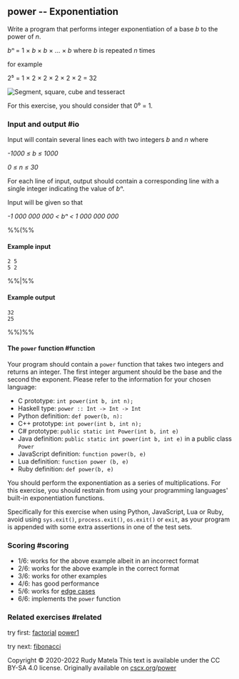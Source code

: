 power -- Exponentiation
-----------------------

Write a program that
performs integer exponentiation of a base _b_ to the power of _n_.

_bⁿ_ = 1 × _b_ × _b_ × ... × _b_  where _b_ is repeated _n_ times

for example

2⁵ = 1 × 2 × 2 × 2 × 2 × 2 = 32

![Segment, square, cube and tesseract](/power.svg)

For this exercise,
you should consider that 0⁰ = 1.

### Input and output  #io

Input will contain several lines each with two integers _b_ and _n_ where

_-1000 ≤ b ≤ 1000_

_0 ≤ n ≤ 30_

For each line of input,
output should contain a corresponding line
with a single integer indicating the value of _bⁿ_.

Input will be given so that

_-1 000 000 000 < bⁿ < 1 000 000 000_

%%(%%

#### Example input

	2 5
	5 2

%%|%%

#### Example output

	32
	25

%%)%%

#### The `power` function  #function

Your program should contain a `power` function
that takes two integers and returns an integer.
The first integer argument should be the base and the second the exponent.
Please refer to the information for your chosen language:

* C prototype: `int power(int b, int n);`
* Haskell type: `power :: Int -> Int -> Int`
* Python definition: `def power(b, n):`
* C++ prototype: `int power(int b, int n);`
* C# prototype: `public static int Power(int b, int e)`
* Java definition: `public static int power(int b, int e)` in a public class `Power`
* JavaScript definition: `function power(b, e)`
* Lua definition: `function power (b, e)`
* Ruby definition: `def power(b, e)`

You should perform the exponentiation as a series of multiplications.
For this exercise,
you should restrain from using your programming languages'
built-in exponentiation functions.

Specifically for this exercise when using Python, JavaScript, Lua or Ruby,
avoid using `sys.exit()`, `process.exit()`, `os.exit()` or `exit`,
as your program is appended with some extra assertions in one of the test sets.


### Scoring  #scoring

* 1/6: works for the above example albeit in an incorrect format
* 2/6: works for the above example in the correct format
* 3/6: works for other examples
* 4/6: has good performance
* 5/6: works for [edge cases](https://cscx.org/faq#edge-cases)
* 6/6: implements the `power` function


### Related exercises  #related

try first: [factorial](/factorial) [power1](/power1)

try next: [fibonacci](/fibonacci)


Copyright © 2020-2022  Rudy Matela
This text is available under the CC BY-SA 4.0 license.
Originally available on [cscx.org](https://cscx.org)/[power](https://cscx.org/power)
